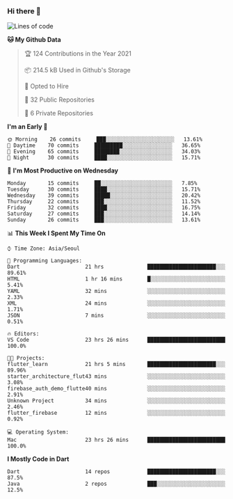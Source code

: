 ### Hi there 👋

<!--
**ska2519/ska2519** is a ✨ _special_ ✨ repository because its `README.md` (this file) appears on your GitHub profile.

Here are some ideas to get you started:

- 🔭 I’m currently working on ...
- 🌱 I’m currently learning ...
- 👯 I’m looking to collaborate on ...
- 🤔 I’m looking for help with ...
- 💬 Ask me about ...
- 📫 How to reach me: ...
- 😄 Pronouns: ...
- ⚡ Fun fact: ...
-->

<!--START_SECTION:waka-->
![Lines of code](https://img.shields.io/badge/From%20Hello%20World%20I%27ve%20Written-132061%20lines%20of%20code-blue)

**🐱 My Github Data** 

> 🏆 124 Contributions in the Year 2021
 > 
> 📦 214.5 kB Used in Github's Storage 
 > 
> 💼 Opted to Hire
 > 
> 📜 32 Public Repositories 
 > 
> 🔑 6 Private Repositories  
 > 
**I'm an Early 🐤** 

```text
🌞 Morning    26 commits     ███░░░░░░░░░░░░░░░░░░░░░░   13.61% 
🌆 Daytime    70 commits     █████████░░░░░░░░░░░░░░░░   36.65% 
🌃 Evening    65 commits     ████████░░░░░░░░░░░░░░░░░   34.03% 
🌙 Night      30 commits     ████░░░░░░░░░░░░░░░░░░░░░   15.71%

```
📅 **I'm Most Productive on Wednesday** 

```text
Monday       15 commits     ██░░░░░░░░░░░░░░░░░░░░░░░   7.85% 
Tuesday      30 commits     ████░░░░░░░░░░░░░░░░░░░░░   15.71% 
Wednesday    39 commits     █████░░░░░░░░░░░░░░░░░░░░   20.42% 
Thursday     22 commits     ███░░░░░░░░░░░░░░░░░░░░░░   11.52% 
Friday       32 commits     ████░░░░░░░░░░░░░░░░░░░░░   16.75% 
Saturday     27 commits     ███░░░░░░░░░░░░░░░░░░░░░░   14.14% 
Sunday       26 commits     ███░░░░░░░░░░░░░░░░░░░░░░   13.61%

```


📊 **This Week I Spent My Time On** 

```text
⌚︎ Time Zone: Asia/Seoul

💬 Programming Languages: 
Dart                     21 hrs              ██████████████████████░░░   89.61% 
HTML                     1 hr 16 mins        █░░░░░░░░░░░░░░░░░░░░░░░░   5.41% 
YAML                     32 mins             ░░░░░░░░░░░░░░░░░░░░░░░░░   2.33% 
XML                      24 mins             ░░░░░░░░░░░░░░░░░░░░░░░░░   1.71% 
JSON                     7 mins              ░░░░░░░░░░░░░░░░░░░░░░░░░   0.51%

🔥 Editors: 
VS Code                  23 hrs 26 mins      █████████████████████████   100.0%

🐱‍💻 Projects: 
flutter_learn            21 hrs 5 mins       ██████████████████████░░░   89.96% 
starter_architecture_flut43 mins             ░░░░░░░░░░░░░░░░░░░░░░░░░   3.08% 
firebase_auth_demo_flutte40 mins             ░░░░░░░░░░░░░░░░░░░░░░░░░   2.91% 
Unknown Project          34 mins             ░░░░░░░░░░░░░░░░░░░░░░░░░   2.46% 
flutter_firebase         12 mins             ░░░░░░░░░░░░░░░░░░░░░░░░░   0.92%

💻 Operating System: 
Mac                      23 hrs 26 mins      █████████████████████████   100.0%

```

**I Mostly Code in Dart** 

```text
Dart                     14 repos            ██████████████████████░░░   87.5% 
Java                     2 repos             ███░░░░░░░░░░░░░░░░░░░░░░   12.5%

```



<!--END_SECTION:waka-->


